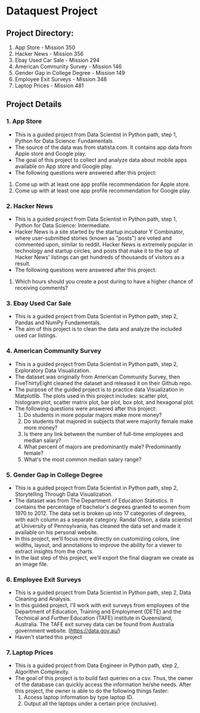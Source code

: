 # Dataquest Project

## Project Directory:
1. App Store - Mission 350
2. Hacker News - Mission 356
3. Ebay Used Car Sale - Mission 294
4. American Community Survey - Mission 146
5. Gender Gap in College Degree - Mission 149
6. Employee Exit Surveys - Mission 348
7. Laptop Prices - Mission 481

## Project Details
### 1. App Store
  - This is a guided project from Data Scientist in Python path, step 1, Python for Data Science: Fundamentals.
  - The source of the data was from statista.com. It contains app data from Apple store and Google play.
  - The goal of this project to collect and analyze data about mobile apps available on App store and Google play.
  - The following questions were answered after this project:
  1) Come up with at least one app profile recommendation for Apple store.
  2) Come up with at least one app profile recommendation for Google play.

### 2. Hacker News
  - This is a guided project from Data Scientist in Python path, step 1, Python for Data Science: Intermediate.
  - Hacker News is a site started by the startup incubator Y Combinator, where user-submitted stories (known as "posts") are voted and commented upon, similar to reddit. Hacker News is extremely popular in technology and startup circles, and posts that make it to the top of Hacker News' listings can get hundreds of thousands of visitors as a result.
  - The following questions were answered after this project:
  1) Which hours should you create a post during to have a higher chance of receiving comments?

### 3. Ebay Used Car Sale
  - This is a guided project from Data Scientist in Python path, step 2, Pandas and NumPy Fundamentals.
  - The aim of this project is to clean the data and analyze the included used car listings.

### 4. American Community Survey
  - This is a guided project from Data Scientist in Python path, step 2, Exploratory Data Visualization.
  - The dataset was originally from American Community Survey, then FiveThirtyEight cleaned the dataset and released it on their Github repo.
  - The purpose of the guided project is to practice data Visualization in Matplotlib. The plots used in this project includes: scatter plot, histogram plot, scatter matrix plot, bar plot, box plot, and hexagonal plot.
  - The following questions were answered after this project:
    1) Do students in more popular majors make more money?
    2) Do students that majored in subjects that were majority female make more money?
    3) Is there any link between the number of full-time employees and median salary?
    4) What percent of majors are predominantly male? Predominantly female?
    5) What's the most common median salary range?

### 5. Gender Gap in College Degree
  - This is a guided project from Data Scientist in Python path, step 2, Storytelling Through Data Visualization.
  - The dataset was from The Department of Education Statistics. It contains the percentage of bachelor's degrees granted to women from 1970 to 2012. The data set is broken up into 17 categories of degrees, with each column as a separate category.
  Randal Olson, a data scientist at University of Pennsylvania, has cleaned the data set and made it available on his personal website.
  - In this project, we'll focus more directly on customizing colors, line widths, layout, and annotations to improve the ability for a viewer to extract insights from the charts.
  - In the last step of this project, we'll export the final diagram we create as an image file.

### 6. Employee Exit Surveys
  - This is a guided project from Data Scientist in Python path, step 2, Data Cleaning and Analysis.
  - In this guided project, I'll work with exit surveys from employees of the Department of Education, Training and Employment (DETE) and the Technical and Further Education (TAFE) institute in Queensland, Australia. The TAFE exit survey data can be found from Australia government website. (https://data.gov.au/)
  - Haven't started this project

### 7. Laptop Prices
- This is a guided project from Data Engineer in Python path, step 2, Algorithm Complexity.
- The goal of this project is to build fast queries on a csv. Thus, the owner of the database can quickly access the information he/she needs. After this project, the owner is able to do the following things faster:
  1) Access laptop information by type laptop ID.
  2) Output all the laptops under a certain price (inclusive).
